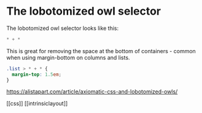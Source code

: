 # The lobotomized owl selector

The lobotomized owl selector looks like this:

```css
* + *
```

This is great for removing the space at the bottom of containers - common when using margin-bottom on columns and lists.

```css
.list > * + * {
  margin-top: 1.5em;
}
```

https://alistapart.com/article/axiomatic-css-and-lobotomized-owls/

[[css]]
[[intrinsiclayout]]